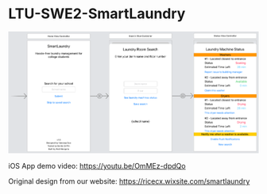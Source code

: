 # LTU-SWE2-SmartLaundry

![Screenshot](iOS_Design.png)

iOS App demo video: https://youtu.be/OmMEz-dpdQo

Original design from our website: https://ricecx.wixsite.com/smartlaundry
